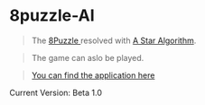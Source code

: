 # 8puzzle-AI

> The [8Puzzle ](https://en.wikipedia.org/wiki/15_puzzle) resolved with [A Star Algorithm](https://en.wikipedia.org/wiki/A*_search_algorithm).

> The game can aslo be played.

>[You can find the application here](https://arma29.github.io/8puzzle-AI/.)

Current Version: Beta 1.0
